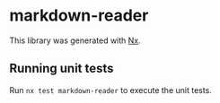 # markdown-reader

This library was generated with [Nx](https://nx.dev).

## Running unit tests

Run `nx test markdown-reader` to execute the unit tests.

